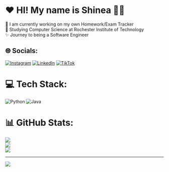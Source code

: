 # ❤️ HI! My name is Shinea 👋🏾
🔭 I am currently working on my own Homework/Exam Tracker<br>💫 Studying Computer Science at Rochester Institute of Technology<br>✨ Journey to being a Software Engineer  


## 🌐 Socials:
[![Instagram](https://img.shields.io/badge/Instagram-%23E4405F.svg?logo=Instagram&logoColor=white)](https://instagram.com/shyyarg) [![LinkedIn](https://img.shields.io/badge/LinkedIn-%230077B5.svg?logo=linkedin&logoColor=white)](https://linkedin.com/in/shineagray) [![TikTok](https://img.shields.io/badge/TikTok-%23000000.svg?logo=TikTok&logoColor=white)](https://tiktok.com/@shyyarg) 

# 💻 Tech Stack:
![Python](https://img.shields.io/badge/python-3670A0?style=for-the-badge&logo=python&logoColor=ffdd54) ![Java](https://img.shields.io/badge/java-%23ED8B00.svg?style=for-the-badge&logo=openjdk&logoColor=white)
# 📊 GitHub Stats:
![](https://github-readme-stats.vercel.app/api?username=shyGray&theme=rose&hide_border=false&include_all_commits=true&count_private=false)<br/>
![](https://nirzak-streak-stats.vercel.app/?user=shyGray&theme=rose&hide_border=false)<br/>
![](https://github-readme-stats.vercel.app/api/top-langs/?username=shyGray&theme=rose&hide_border=false&include_all_commits=true&count_private=false&layout=compact)

---
[![](https://visitcount.itsvg.in/api?id=shyGray&icon=0&color=5)](https://visitcount.itsvg.in)

<!-- Proudly created with GPRM ( https://gprm.itsvg.in ) -->
